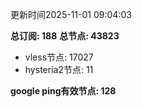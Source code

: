 更新时间2025-11-01 09:04:03

**总订阅: 188**
**总节点: 43823**
- vless节点: 17027
- hysteria2节点: 11

**google ping有效节点: 128**
